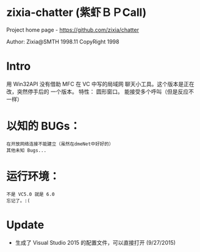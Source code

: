 # zixia-chatter (紫虾ＢＰCall)
Project home page - https://github.com/zixia/chatter

Author: Zixia@SMTH	1998.11
CopyRight 1998

# Intro
用 Win32API 没有借助 MFC 在 VC 中写的局域网
聊天小工具。这个版本是正在改，突然停手后的
一个版本。
	特性：	圆形窗口。
		能接受多个呼叫（但是反应不一样）

# 以知的 BUGs：
	在开放网络连接不能建立（虽然在dmeNet中好好的）
	其他未知 Bugs...

# 运行环境：
	不是 VC5.0 就是 6.0 
	忘记了。:(

# Update
- 生成了 Visual Studio 2015 的配置文件，可以直接打开 (9/27/2015)
